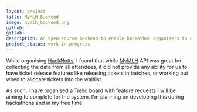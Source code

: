 ```yaml
---
layout: project
title: MyMLH Backend
image: mymlh_backend.png
github:
gitlab:
description: An open-source backend to enable hackathon organisers to easily and meaningfully integrate the MyMLH backend into their organisation workflow.
project_status: work-in-progress
---
```

While organising <a href="http://hacknotts.com">HackNotts</a>, I found that while <a href="https://my.mlh.io/">MyMLH</a> API was great for collecting the data from all attendees, it did not provide any ability for us to have ticket release features like releasing tickets in batches, or working out when to allocate tickets into the waitlist.

As such, I have organised a <a href="https://trello.com/b/D3CQGnpy/mymlh-backend">Trello board</a> with feature requests I will be aiming to complete for the system. I'm planning on developing this during hackathons and in my free time.
